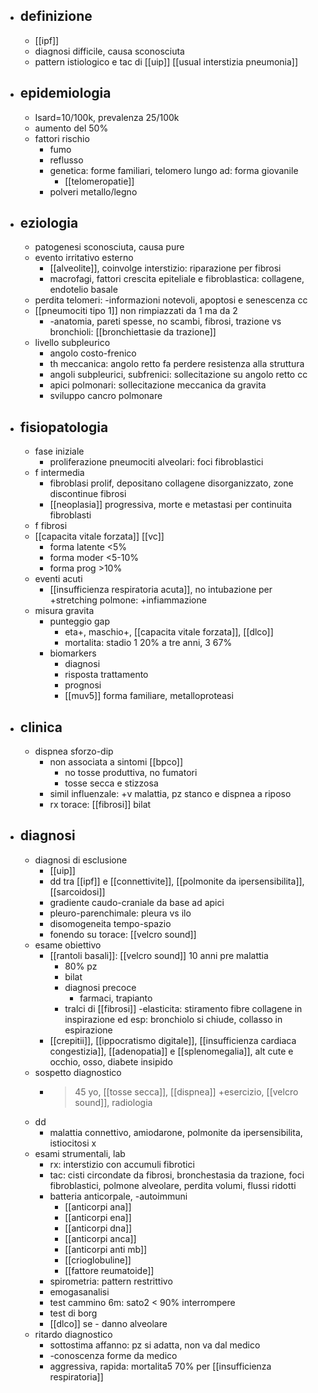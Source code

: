 - ## definizione
	- [[ipf]]
	- diagnosi difficile, causa sconosciuta
	- pattern istiologico e tac di [[uip]] [[usual interstizia pneumonia]]
- ## epidemiologia
	- Isard=10/100k, prevalenza 25/100k
	- aumento del 50%
	- fattori rischio
		- fumo
		- reflusso
		- genetica: forme familiari, telomero lungo ad: forma giovanile
			- [[telomeropatie]]
		- polveri metallo/legno
- ## eziologia
	- patogenesi sconosciuta, causa pure
	- evento irritativo esterno
		- [[alveolite]], coinvolge interstizio: riparazione per fibrosi
		- macrofagi, fattori crescita epiteliale e fibroblastica: collagene, endotelio basale
	- perdita telomeri: -informazioni notevoli, apoptosi e senescenza cc
	- [[pneumociti tipo 1]] non rimpiazzati da 1 ma da 2
		- -anatomia, pareti spesse, no scambi, fibrosi, trazione vs bronchioli: [[bronchiettasie da trazione]]
	- livello subpleurico
		- angolo costo-frenico
		- th meccanica: angolo retto fa perdere resistenza alla struttura
		- angoli subpleurici, subfrenici: sollecitazione su angolo retto cc
		- apici polmonari: sollecitazione meccanica da gravita
		- sviluppo cancro polmonare
- ## fisiopatologia
	- fase iniziale
		- proliferazione pneumociti alveolari: foci fibroblastici
	- f intermedia
		- fibroblasi prolif, depositano collagene disorganizzato, zone discontinue fibrosi
		- [[neoplasia]] progressiva, morte e metastasi per continuita fibroblasti
	- f fibrosi
	- [[capacita vitale forzata]] [[vc]]
		- forma latente <5%
		- forma moder <5-10%
		- forma prog >10%
	- eventi acuti
		- [[insufficienza respiratoria acuta]], no intubazione per +stretching polmone: +infiammazione
	- misura gravita
		- punteggio gap
			- eta+, maschio+, [[capacita vitale forzata]], [[dlco]]
			- mortalita: stadio 1 20% a tre anni, 3 67%
		- biomarkers
			- diagnosi
			- risposta trattamento
			- prognosi
			- [[muv5]] forma familiare, metalloproteasi
- ## clinica
	- dispnea sforzo-dip
		- non associata a sintomi [[bpco]]
			- no tosse produttiva, no fumatori
			- tosse secca e stizzosa
		- simil influenzale: +v malattia, pz stanco e dispnea a riposo
		- rx torace: [[fibrosi]] bilat
- ## diagnosi
	- diagnosi di esclusione
		- [[uip]]
		- dd tra [[ipf]] e [[connettivite]], [[polmonite da ipersensibilita]], [[sarcoidosi]]
		- gradiente caudo-craniale da base ad apici
		- pleuro-parenchimale: pleura vs ilo
		- disomogeneita tempo-spazio
		- fonendo su torace: [[velcro sound]]
	- esame obiettivo
		- [[rantoli basali]]: [[velcro sound]] 10 anni pre malattia
			- 80% pz
			- bilat
			- diagnosi precoce
				- farmaci, trapianto
			- tralci di [[fibrosi]] -elasticita: stiramento fibre collagene in inspirazione ed esp: bronchiolo si chiude, collasso in espirazione
		- [[crepitii]], [[ippocratismo digitale]], [[insufficienza cardiaca congestizia]], [[adenopatia]] e [[splenomegalia]], alt cute e occhio, osso, diabete insipido
	- sospetto diagnostico
		- >45 yo, [[tosse secca]], [[dispnea]] +esercizio, [[velcro sound]], radiologia
	- dd
		- malattia connettivo, amiodarone, polmonite da ipersensibilita, istiocitosi x
	- esami strumentali, lab
		- rx: interstizio con accumuli fibrotici
		- tac: cisti circondate da fibrosi, bronchestasia da trazione, foci fibroblastici, polmone alveolare, perdita volumi, flussi ridotti
		- batteria anticorpale, -autoimmuni
			- [[anticorpi ana]]
			- [[anticorpi ena]]
			- [[anticorpi dna]]
			- [[anticorpi anca]]
			- [[anticorpi anti mb]]
			- [[crioglobuline]]
			- [[fattore reumatoide]]
		- spirometria: pattern restrittivo
		- emogasanalisi
		- test cammino 6m: sato2 < 90% interrompere
		- test di borg
		- [[dlco]] se - danno alveolare
	- ritardo diagnostico
		- sottostima affanno: pz si adatta, non va dal medico
		- -conoscenza forme da medico
		- aggressiva, rapida: mortalita5 70% per [[insufficienza respiratoria]]